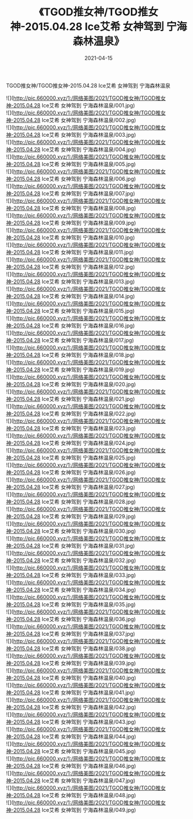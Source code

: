 ﻿---
layout: post
title:  《TGOD推女神/TGOD推女神-2015.04.28 Ice艾希 女神驾到 宁海森林温泉》
date:   2021-04-15
img: http://pic.660000.xyz/1:/网络美图/2021/TGOD推女神/TGOD推女神-2015.04.28 Ice艾希 女神驾到 宁海森林温泉/000.jpg
categories: [美女, 清纯, 唯美]
---

TGOD推女神/TGOD推女神-2015.04.28 Ice艾希 女神驾到 宁海森林温泉

 ![](http://pic.660000.xyz/1:/网络美图/2021/TGOD推女神/TGOD推女神-2015.04.28 Ice艾希 女神驾到 宁海森林温泉/001.jpg) <br>![](http://pic.660000.xyz/1:/网络美图/2021/TGOD推女神/TGOD推女神-2015.04.28 Ice艾希 女神驾到 宁海森林温泉/002.jpg) <br>![](http://pic.660000.xyz/1:/网络美图/2021/TGOD推女神/TGOD推女神-2015.04.28 Ice艾希 女神驾到 宁海森林温泉/003.jpg) <br>![](http://pic.660000.xyz/1:/网络美图/2021/TGOD推女神/TGOD推女神-2015.04.28 Ice艾希 女神驾到 宁海森林温泉/004.jpg) <br>![](http://pic.660000.xyz/1:/网络美图/2021/TGOD推女神/TGOD推女神-2015.04.28 Ice艾希 女神驾到 宁海森林温泉/005.jpg) <br>![](http://pic.660000.xyz/1:/网络美图/2021/TGOD推女神/TGOD推女神-2015.04.28 Ice艾希 女神驾到 宁海森林温泉/006.jpg) <br>![](http://pic.660000.xyz/1:/网络美图/2021/TGOD推女神/TGOD推女神-2015.04.28 Ice艾希 女神驾到 宁海森林温泉/007.jpg) <br>![](http://pic.660000.xyz/1:/网络美图/2021/TGOD推女神/TGOD推女神-2015.04.28 Ice艾希 女神驾到 宁海森林温泉/008.jpg) <br>![](http://pic.660000.xyz/1:/网络美图/2021/TGOD推女神/TGOD推女神-2015.04.28 Ice艾希 女神驾到 宁海森林温泉/009.jpg) <br>![](http://pic.660000.xyz/1:/网络美图/2021/TGOD推女神/TGOD推女神-2015.04.28 Ice艾希 女神驾到 宁海森林温泉/010.jpg) <br>![](http://pic.660000.xyz/1:/网络美图/2021/TGOD推女神/TGOD推女神-2015.04.28 Ice艾希 女神驾到 宁海森林温泉/011.jpg) <br>![](http://pic.660000.xyz/1:/网络美图/2021/TGOD推女神/TGOD推女神-2015.04.28 Ice艾希 女神驾到 宁海森林温泉/012.jpg) <br>![](http://pic.660000.xyz/1:/网络美图/2021/TGOD推女神/TGOD推女神-2015.04.28 Ice艾希 女神驾到 宁海森林温泉/013.jpg) <br>![](http://pic.660000.xyz/1:/网络美图/2021/TGOD推女神/TGOD推女神-2015.04.28 Ice艾希 女神驾到 宁海森林温泉/014.jpg) <br>![](http://pic.660000.xyz/1:/网络美图/2021/TGOD推女神/TGOD推女神-2015.04.28 Ice艾希 女神驾到 宁海森林温泉/015.jpg) <br>![](http://pic.660000.xyz/1:/网络美图/2021/TGOD推女神/TGOD推女神-2015.04.28 Ice艾希 女神驾到 宁海森林温泉/016.jpg) <br>![](http://pic.660000.xyz/1:/网络美图/2021/TGOD推女神/TGOD推女神-2015.04.28 Ice艾希 女神驾到 宁海森林温泉/017.jpg) <br>![](http://pic.660000.xyz/1:/网络美图/2021/TGOD推女神/TGOD推女神-2015.04.28 Ice艾希 女神驾到 宁海森林温泉/018.jpg) <br>![](http://pic.660000.xyz/1:/网络美图/2021/TGOD推女神/TGOD推女神-2015.04.28 Ice艾希 女神驾到 宁海森林温泉/019.jpg) <br>![](http://pic.660000.xyz/1:/网络美图/2021/TGOD推女神/TGOD推女神-2015.04.28 Ice艾希 女神驾到 宁海森林温泉/020.jpg) <br>![](http://pic.660000.xyz/1:/网络美图/2021/TGOD推女神/TGOD推女神-2015.04.28 Ice艾希 女神驾到 宁海森林温泉/021.jpg) <br>![](http://pic.660000.xyz/1:/网络美图/2021/TGOD推女神/TGOD推女神-2015.04.28 Ice艾希 女神驾到 宁海森林温泉/022.jpg) <br>![](http://pic.660000.xyz/1:/网络美图/2021/TGOD推女神/TGOD推女神-2015.04.28 Ice艾希 女神驾到 宁海森林温泉/023.jpg) <br>![](http://pic.660000.xyz/1:/网络美图/2021/TGOD推女神/TGOD推女神-2015.04.28 Ice艾希 女神驾到 宁海森林温泉/024.jpg) <br>![](http://pic.660000.xyz/1:/网络美图/2021/TGOD推女神/TGOD推女神-2015.04.28 Ice艾希 女神驾到 宁海森林温泉/025.jpg) <br>![](http://pic.660000.xyz/1:/网络美图/2021/TGOD推女神/TGOD推女神-2015.04.28 Ice艾希 女神驾到 宁海森林温泉/026.jpg) <br>![](http://pic.660000.xyz/1:/网络美图/2021/TGOD推女神/TGOD推女神-2015.04.28 Ice艾希 女神驾到 宁海森林温泉/027.jpg) <br>![](http://pic.660000.xyz/1:/网络美图/2021/TGOD推女神/TGOD推女神-2015.04.28 Ice艾希 女神驾到 宁海森林温泉/028.jpg) <br>![](http://pic.660000.xyz/1:/网络美图/2021/TGOD推女神/TGOD推女神-2015.04.28 Ice艾希 女神驾到 宁海森林温泉/029.jpg) <br>![](http://pic.660000.xyz/1:/网络美图/2021/TGOD推女神/TGOD推女神-2015.04.28 Ice艾希 女神驾到 宁海森林温泉/030.jpg) <br>![](http://pic.660000.xyz/1:/网络美图/2021/TGOD推女神/TGOD推女神-2015.04.28 Ice艾希 女神驾到 宁海森林温泉/031.jpg) <br>![](http://pic.660000.xyz/1:/网络美图/2021/TGOD推女神/TGOD推女神-2015.04.28 Ice艾希 女神驾到 宁海森林温泉/032.jpg) <br>![](http://pic.660000.xyz/1:/网络美图/2021/TGOD推女神/TGOD推女神-2015.04.28 Ice艾希 女神驾到 宁海森林温泉/033.jpg) <br>![](http://pic.660000.xyz/1:/网络美图/2021/TGOD推女神/TGOD推女神-2015.04.28 Ice艾希 女神驾到 宁海森林温泉/034.jpg) <br>![](http://pic.660000.xyz/1:/网络美图/2021/TGOD推女神/TGOD推女神-2015.04.28 Ice艾希 女神驾到 宁海森林温泉/035.jpg) <br>![](http://pic.660000.xyz/1:/网络美图/2021/TGOD推女神/TGOD推女神-2015.04.28 Ice艾希 女神驾到 宁海森林温泉/036.jpg) <br>![](http://pic.660000.xyz/1:/网络美图/2021/TGOD推女神/TGOD推女神-2015.04.28 Ice艾希 女神驾到 宁海森林温泉/037.jpg) <br>![](http://pic.660000.xyz/1:/网络美图/2021/TGOD推女神/TGOD推女神-2015.04.28 Ice艾希 女神驾到 宁海森林温泉/038.jpg) <br>![](http://pic.660000.xyz/1:/网络美图/2021/TGOD推女神/TGOD推女神-2015.04.28 Ice艾希 女神驾到 宁海森林温泉/039.jpg) <br>![](http://pic.660000.xyz/1:/网络美图/2021/TGOD推女神/TGOD推女神-2015.04.28 Ice艾希 女神驾到 宁海森林温泉/040.jpg) <br>![](http://pic.660000.xyz/1:/网络美图/2021/TGOD推女神/TGOD推女神-2015.04.28 Ice艾希 女神驾到 宁海森林温泉/041.jpg) <br>![](http://pic.660000.xyz/1:/网络美图/2021/TGOD推女神/TGOD推女神-2015.04.28 Ice艾希 女神驾到 宁海森林温泉/042.jpg) <br>![](http://pic.660000.xyz/1:/网络美图/2021/TGOD推女神/TGOD推女神-2015.04.28 Ice艾希 女神驾到 宁海森林温泉/043.jpg) <br>![](http://pic.660000.xyz/1:/网络美图/2021/TGOD推女神/TGOD推女神-2015.04.28 Ice艾希 女神驾到 宁海森林温泉/044.jpg) <br>![](http://pic.660000.xyz/1:/网络美图/2021/TGOD推女神/TGOD推女神-2015.04.28 Ice艾希 女神驾到 宁海森林温泉/045.jpg) <br>![](http://pic.660000.xyz/1:/网络美图/2021/TGOD推女神/TGOD推女神-2015.04.28 Ice艾希 女神驾到 宁海森林温泉/046.jpg) <br>![](http://pic.660000.xyz/1:/网络美图/2021/TGOD推女神/TGOD推女神-2015.04.28 Ice艾希 女神驾到 宁海森林温泉/047.jpg) <br>![](http://pic.660000.xyz/1:/网络美图/2021/TGOD推女神/TGOD推女神-2015.04.28 Ice艾希 女神驾到 宁海森林温泉/048.jpg) <br>![](http://pic.660000.xyz/1:/网络美图/2021/TGOD推女神/TGOD推女神-2015.04.28 Ice艾希 女神驾到 宁海森林温泉/049.jpg) <br>